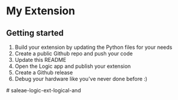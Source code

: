 
  # My Extension
  
## Getting started

1. Build your extension by updating the Python files for your needs
2. Create a public Github repo and push your code 
3. Update this README
4. Open the Logic app and publish your extension
5. Create a Github release
6. Debug your hardware like you've never done before :)

  #   s a l e a e - l o g i c - e x t - l o g i c a l - a n d  
 
